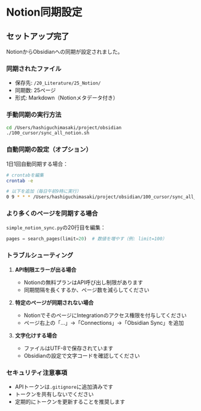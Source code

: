 # Notion同期設定

## セットアップ完了

NotionからObsidianへの同期が設定されました。

### 同期されたファイル
- 保存先: `/20_Literature/25_Notion/`
- 同期数: 25ページ
- 形式: Markdown（Notionメタデータ付き）

### 手動同期の実行方法
```bash
cd /Users/hashiguchimasaki/project/obsidian
./100_cursor/sync_all_notion.sh
```

### 自動同期の設定（オプション）

1日1回自動同期する場合：
```bash
# crontabを編集
crontab -e

# 以下を追加（毎日午前9時に実行）
0 9 * * * /Users/hashiguchimasaki/project/obsidian/100_cursor/sync_all_notion.sh
```

### より多くのページを同期する場合

`simple_notion_sync.py`の20行目を編集：
```python
pages = search_pages(limit=20)  # 数値を増やす（例: limit=100）
```

### トラブルシューティング

1. **API制限エラーが出る場合**
   - Notionの無料プランはAPI呼び出し制限があります
   - 同期間隔を長くするか、ページ数を減らしてください

2. **特定のページが同期されない場合**
   - NotionでそのページにIntegrationのアクセス権限を付与してください
   - ページ右上の「...」→「Connections」→「Obsidian Sync」を追加

3. **文字化けする場合**
   - ファイルはUTF-8で保存されています
   - Obsidianの設定で文字コードを確認してください

### セキュリティ注意事項
- APIトークンは`.gitignore`に追加済みです
- トークンを共有しないでください
- 定期的にトークンを更新することを推奨します